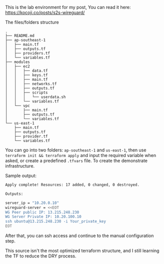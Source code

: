 This is the lab environment for my post,
You can read it here: https://kocoji.co/posts/s2s-wireguard/

The files/folders structure
```  
.
├── README.md
├── ap-southeast-1
│   ├── main.tf
│   ├── outputs.tf
│   ├── providers.tf
│   └── variables.tf
├── modules
│   ├── ec2
│   │   ├── data.tf
│   │   ├── keys.tf
│   │   ├── main.tf
│   │   ├── networks.tf
│   │   ├── outputs.tf
│   │   ├── scripts
│   │   │   └── userdata.sh
│   │   └── variables.tf
│   └── vpc
│       ├── main.tf
│       ├── outputs.tf
│       └── variables.tf
└── us-east-1
    ├── main.tf
    ├── outputs.tf
    ├── provider.tf
    └── variables.tf
```


You can go into two folders: `ap-southeast-1` and `us-east-1`, then use `terraform init && terraform apply` and input the required variable when asked, or create a predefined `.tfvars` file. To create the demonstrate infrastructure.

Sample output:
``` bash
Apply complete! Resources: 17 added, 0 changed, 0 destroyed.

Outputs:

server_ip = "10.20.0.10"
wireguard-server = <<EOT
WG Peer public IP: 13.215.248.230
WG Server Private IP: 10.20.100.10
ssh ubuntu@13.215.248.230 -i Your_private_key
EOT
```
After that, you can ssh access and continue to the manual configuration step.


This source isn't the most optimized terraform structure, and I still learning the TF to reduce the DRY process.